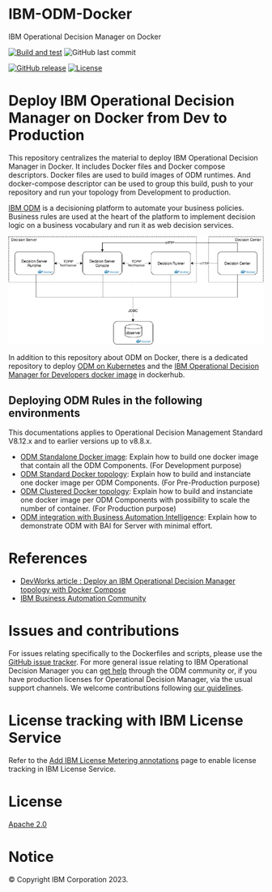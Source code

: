 # IBM-ODM-Docker
IBM Operational Decision Manager on Docker

[![Build and test](https://github.com/DecisionsDev/odm-ondocker/actions/workflows/build-and-test.yml/badge.svg?branch=vnext-release)](https://github.com/DecisionsDev/odm-ondocker/actions/workflows/build-and-test.yml) ![GitHub last commit](https://img.shields.io/github/last-commit/lgrateau/odm-ondocker)

[![GitHub release](https://img.shields.io/github/release/DecisionsDev/odm-ondocker.svg)](https://github.com/DecisionsDev/odm-ondocker/releases) [![License](https://img.shields.io/badge/License-Apache%202.0-blue.svg)](https://opensource.org/licenses/Apache-2.0)


#  Deploy IBM Operational Decision Manager  on Docker from Dev to Production

This repository centralizes the material to deploy IBM Operational Decision Manager in Docker.
It includes Docker files and Docker compose descriptors. Docker files are used to build images of ODM runtimes. And docker-compose descriptor can be used to group this build, push to your repository and run your topology from Development to production.

[IBM ODM](https://www.ibm.com/docs/en/odm/8.12.0) is a decisioning platform to automate your business policies. Business rules are used at the heart of the platform to implement decision logic on a business vocabulary and run it as web decision services.


![Flow](docs/images/Architecture.png "Architecture")

In addition to this repository about ODM on Docker, there is a dedicated repository to deploy [ODM on Kubernetes](https://github.com/PierreFeillet/IBM-ODM-Kubernetes/?cm_mc_uid=48109996374214948388780&cm_mc_sid_50200000=1497520790) and the [IBM Operational Decision Manager for Developers docker image](https://hub.docker.com/r/ibmcom/odm/) in dockerhub.

## Deploying ODM Rules in the following environments
This documentations applies to Operational Decision Management Standard V8.12.x and to earlier versions up to v8.8.x.
- [ODM Standalone Docker image](docs/README_standalone.md): Explain how to build one docker image that contain all the ODM Components. (For Development purpose)
- [ODM Standard Docker topology](docs/README_standard.md): Explain how to build and instanciate one docker image per ODM Components. (For Pre-Production purpose)
- [ODM Clustered Docker topology](docs/README_cluster.md): Explain how to build and instanciate one docker image per ODM Components with possibility to scale the number of container. (For Production purpose)
- [ODM integration with Business Automation Intelligence](contrib/bai-singlenode/README.md): Explain how to demonstrate ODM with BAI for Server with minimal effort.

# References
- [DevWorks article : Deploy an IBM Operational Decision Manager topology with Docker Compose ](https://www.ibm.com/developerworks/library/mw-1612-grateau-trs/1612-grateau.html)
- [IBM Business Automation Community](https://community.ibm.com/community/user/automation/communities/community-home?CommunityKey=c0005a22-520b-4181-bfad-feffd8bdc022)

# Issues and contributions

For issues relating specifically to the Dockerfiles and scripts, please use the [GitHub issue tracker](https://github.com/ODMDev/odm-ondocker/issues). For more general issue relating to IBM Operational Decision Manager you can [get help](https://community.ibm.com/community/user/automation/communities/community-home?CommunityKey=c0005a22-520b-4181-bfad-feffd8bdc022) through the ODM community or, if you have production licenses for Operational Decision Manager, via the usual support channels. We welcome contributions following [our guidelines](https://github.com/ODMDev/odm-ondocker/blob/master/CONTRIBUTING.md).

# License tracking with IBM License Service

Refer to the [Add IBM License Metering annotations](README-license-annotations.md) page to enable license tracking in IBM License Service.

# License
[Apache 2.0](LICENSE)

# Notice
© Copyright IBM Corporation 2023.
